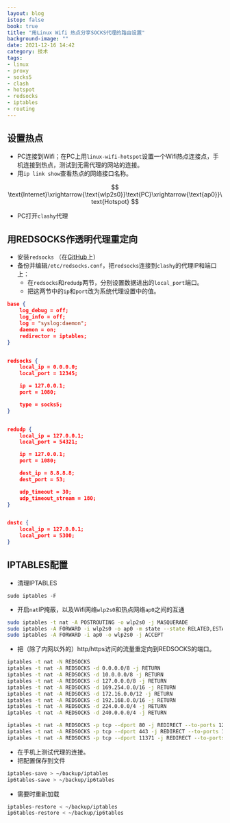 ```yaml
---
layout: blog
istop: false
book: true
title: "用Linux Wifi 热点分享SOCKS代理的路由设置"
background-image: ""
date: 2021-12-16 14:42
category: 技术
tags:
- linux
- proxy
- socks5
- clash
- hotspot
- redsocks
- iptables
- routing
---
```


## 设置热点

- PC连接到Wifi；在PC上用`linux-wifi-hotspot`设置一个Wifi热点连接点，手机连接到热点，测试到无需代理的网站的连接。
- 用`ip link show`查看热点的网络接口名称。

$$
\text{Internet}\xrightarrow{\text{wlp2s0}}\text{PC}\xrightarrow{\text{ap0}}\text{Hotspot}
$$

- PC打开`clashy`代理

## 用REDSOCKS作透明代理重定向

- 安装`redsocks` （在[GitHub](https://github.com/darkk/redsocks)上）
- 备份并编辑`/etc/redsocks.conf`，把`redsocks`连接到`clashy`的代理IP和端口上：
  - 在`redsocks`和`redudp`两节，分别设置数据进出的`local_port`端口。
  - 把这两节中的`ip`和`port`改为系统代理设置中的值。

```json
base {
    log_debug = off;
    log_info = off;
    log = "syslog:daemon";
    daemon = on;
    redirector = iptables;
}


redsocks {
    local_ip = 0.0.0.0;
    local_port = 12345;

    ip = 127.0.0.1;
    port = 1080;

    type = socks5;
}


redudp {
    local_ip = 127.0.0.1;
    local_port = 54321;

    ip = 127.0.0.1;
    port = 1080;

	dest_ip = 8.8.8.8;
	dest_port = 53;

	udp_timeout = 30;
	udp_timeout_stream = 180;
}


dnstc {
	local_ip = 127.0.0.1;
	local_port = 5300;
}

```

## IPTABLES配置

- 清理IPTABLES

```
sudo iptables -F
```

- 开启`nat`IP掩蔽，以及Wifi网络`wlp2s0`和热点网络`ap0`之间的互通

```bash
sudo iptables -t nat -A POSTROUTING -o wlp2s0 -j MASQUERADE
sudo iptables -A FORWARD -i wlp2s0 -o ap0 -m state --state RELATED,ESTABLISHED -j ACCEPT
sudo iptables -A FORWARD -i ap0 -o wlp2s0 -j ACCEPT
```

- 把（除了内网以外的）http/https访问的流量重定向到REDSOCKS的端口。

```bash
iptables -t nat -N REDSOCKS
iptables -t nat -A REDSOCKS -d 0.0.0.0/8 -j RETURN
iptables -t nat -A REDSOCKS -d 10.0.0.0/8 -j RETURN
iptables -t nat -A REDSOCKS -d 127.0.0.0/8 -j RETURN
iptables -t nat -A REDSOCKS -d 169.254.0.0/16 -j RETURN
iptables -t nat -A REDSOCKS -d 172.16.0.0/12 -j RETURN
iptables -t nat -A REDSOCKS -d 192.168.0.0/16 -j RETURN
iptables -t nat -A REDSOCKS -d 224.0.0.0/4 -j RETURN
iptables -t nat -A REDSOCKS -d 240.0.0.0/4 -j RETURN

iptables -t nat -A REDSOCKS -p tcp --dport 80 -j REDIRECT --to-ports 12346
iptables -t nat -A REDSOCKS -p tcp --dport 443 -j REDIRECT --to-ports 12346
iptables -t nat -A REDSOCKS -p tcp --dport 11371 -j REDIRECT --to-ports 12345
```

- 在手机上测试代理的连接。
- 把配置保存到文件

```bash
iptables-save > ~/backup/iptables
ip6tables-save > ~/backup/ip6tables
```

- 需要时重新加载

```bash
iptables-restore < ~/backup/iptables
ip6tables-restore < ~/backup/ip6tables
```

